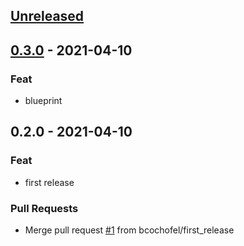 
<a name="unreleased"></a>
## [Unreleased]


<a name="0.3.0"></a>
## [0.3.0] - 2021-04-10
### Feat
- blueprint


<a name="0.2.0"></a>
## 0.2.0 - 2021-04-10
### Feat
- first release

### Pull Requests
- Merge pull request [#1](https://github.com/bcochofel/terraplanfeed/issues/1) from bcochofel/first_release


[Unreleased]: https://github.com/bcochofel/terraplanfeed/compare/0.3.0...HEAD
[0.3.0]: https://github.com/bcochofel/terraplanfeed/compare/0.2.0...0.3.0
